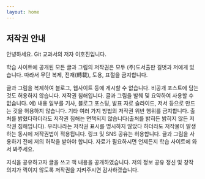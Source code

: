 ```yaml
---
layout: home
---
```

## 저작권 안내
안녕하세요. Git 교과서의 저자 이호진입니다.  

학습 사이트에 공개된 모든 글과 그림의 저작권은 모두 (주)도서출판 길벗과 저에게 있습니다.
따라서 무단 복제, 전재(轉載), 도용, 표절을 금지합니다.  

글과 그림을 복제하여 블로그, 웹사이트 등에 게시할 수 없습니다.
비공개 포스트에 담는 것도 허용하지 않습니다. 저작권 침해입니다.
글과 그림을 발췌 및 요약하여 사용할 수 없습니다.
예) 내용 일부를 기사, 블로그 포스팅, 발표 자료 슬라이드, 저서 등으로 만드는 것을 허용하지 않습니다.
기타 여러 가지 방법의 저작권 위반 행위를 금지합니다.
출처를 밝혔다하더라도 저작권 침해는 면책되지 않습니다(출처를 밝히든 밝히지 않든 저작권 침해입니다).
우리나라는 저작권 표시를 명시하지 않았다 하더라도 저작물이 발생하는 동시에 저작권법이 적용됩니다.
링크 및 SNS 공유는 허용합니다.
글과 그림을 사용하기 전에 저의 허락을 받아야 합니다.
자료가 필요하시면 언제든지 학습 사이트에 와서 봐주세요.  

지식을 공유하고자 글을 쓰고 책 내용을 공개하였습니다.
저의 정보 공유 정신 및 창작 의지가 꺽이지 않도록 저작권을 지켜주시면 감사하겠습니다.  